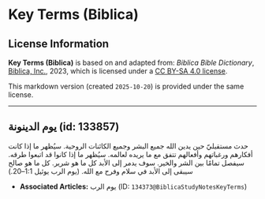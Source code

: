 # Key Terms (Biblica)

## License Information

**Key Terms (Biblica)** is based on and adapted from: _Biblica Bible Dictionary_, [Biblica, Inc.](https://www.biblica.com/), 2023, which is licensed under a [CC BY-SA 4.0 license](https://creativecommons.org/licenses/by-sa/4.0/legalcode.en).

This markdown version (created `2025-10-20`) is provided under the same license.



--------------------------------

## يوم الدينونة (id: 133857)

حدث مستقبليّ حين يدين الله جميع البشر وجميع الكائنات الروحية. سيُظهر ما إذا كانت أفكارهم ورغباتهم وأفعالهم تتفق مع ما يريده لعالمه. سيُظهر ما إذا كانوا قد اتبعوا طرقه. سيفصل تمامًا بين الشر والخير. سوف يدمر إلى الأبد كل ما هو شرير. كل ما هو صالح سيبقى إلى الأبد في سلام وفرح مع الله. (يوم الرب يوئيل 1:1–20\.)

* **Associated Articles:** يوم الرب (ID: `134373@BiblicaStudyNotesKeyTerms`)

